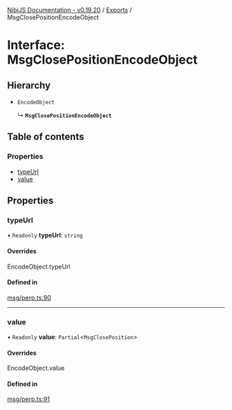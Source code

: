 [NibiJS Documentation - v0.19.20](../intro.md) / [Exports](../modules.md) / MsgClosePositionEncodeObject

# Interface: MsgClosePositionEncodeObject

## Hierarchy

- `EncodeObject`

  ↳ **`MsgClosePositionEncodeObject`**

## Table of contents

### Properties

- [typeUrl](MsgClosePositionEncodeObject.md#typeurl)
- [value](MsgClosePositionEncodeObject.md#value)

## Properties

### typeUrl

• `Readonly` **typeUrl**: `string`

#### Overrides

EncodeObject.typeUrl

#### Defined in

[msg/perp.ts:90](https://github.com/NibiruChain/ts-sdk/blob/6819e4e/packages/nibijs/src/msg/perp.ts#L90)

___

### value

• `Readonly` **value**: `Partial`<`MsgClosePosition`\>

#### Overrides

EncodeObject.value

#### Defined in

[msg/perp.ts:91](https://github.com/NibiruChain/ts-sdk/blob/6819e4e/packages/nibijs/src/msg/perp.ts#L91)
